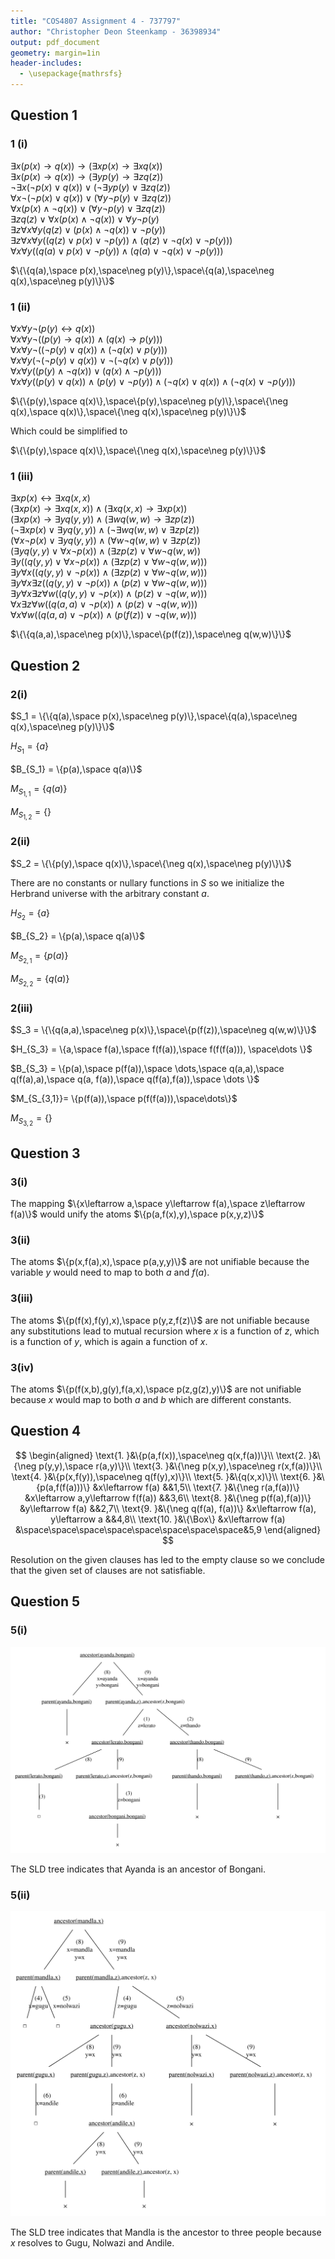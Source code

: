```yaml
---
title: "COS4807 Assignment 4 - 737797"
author: "Christopher Deon Steenkamp - 36398934"
output: pdf_document
geometry: margin=1in
header-includes:
  - \usepackage{mathrsfs}
---
```

## Question 1

### 1 (i)

$\exists{x}(p(x)\rightarrow q(x))\rightarrow(\exists{x}p(x)\rightarrow\exists{x}q(x))$\
$\exists{x}(p(x)\rightarrow q(x))\rightarrow(\exists{y}p(y)\rightarrow\exists{z}q(z))$\
$\neg\exists{x}(\neg p(x)\lor q(x))\lor(\neg\exists{y}p(y)\lor\exists{z}q(z))$\
$\forall{x}\neg(\neg p(x)\lor q(x))\lor(\forall{y}\neg p(y)\lor\exists{z}q(z))$\
$\forall{x}(p(x)\land\neg q(x))\lor(\forall{y}\neg p(y)\lor\exists{z}q(z))$\
$\exists{z}q(z)\lor\forall{x}(p(x)\land\neg q(x))\lor\forall{y}\neg p(y)$\
$\exists{z}\forall{x}\forall{y}(q(z)\lor(p(x)\land\neg q(x))\lor\neg p(y))$\
$\exists{z}\forall{x}\forall{y}((q(z)\lor p(x)\lor\neg p(y))\land(q(z)\lor\neg q(x)\lor\neg p(y)))$\
$\forall{x}\forall{y}((q(a)\lor p(x)\lor\neg p(y))\land(q(a)\lor\neg q(x)\lor\neg p(y)))$

$\{\{q(a),\space p(x),\space\neg p(y)\},\space\{q(a),\space\neg q(x),\space\neg p(y)\}\}$

### 1 (ii)

$\forall{x}\forall{y}\neg(p(y)\leftrightarrow q(x))$\
$\forall{x}\forall{y}\neg((p(y)\rightarrow q(x))\land (q(x)\rightarrow p(y)))$\
$\forall{x}\forall{y}\neg((\neg p(y)\lor q(x))\land (\neg q(x)\lor p(y)))$\
$\forall{x}\forall{y}(\neg(\neg p(y)\lor q(x))\lor\neg(\neg q(x)\lor p(y)))$\
$\forall{x}\forall{y}((p(y)\land\neg q(x))\lor(q(x)\land\neg p(y)))$\
$\forall{x}\forall{y}((p(y)\lor q(x))\land(p(y)\lor\neg p(y))\land(\neg q(x) \lor q(x))\land(\neg q(x)\lor\neg p(y)))$

$\{\{p(y),\space q(x)\},\space\{p(y),\space\neg p(y)\},\space\{\neg q(x),\space q(x)\},\space\{\neg q(x),\space\neg p(y)\}\}$

Which could be simplified to

$\{\{p(y),\space q(x)\},\space\{\neg q(x),\space\neg p(y)\}\}$

### 1 (iii)

$\exists{x}p(x)\leftrightarrow\exists{x}q(x,x)$\
$(\exists{x}p(x)\rightarrow\exists{x}q(x,x))\land(\exists{x}q(x,x)\rightarrow\exists{x}p(x))$\
$(\exists{x}p(x)\rightarrow\exists{y}q(y,y))\land(\exists{w}q(w,w)\rightarrow\exists{z}p(z))$\
$(\neg\exists{x}p(x)\lor\exists{y}q(y,y))\land(\neg\exists{w}q(w,w)\lor\exists{z}p(z))$\
$(\forall{x}\neg p(x)\lor\exists{y}q(y,y))\land(\forall{w}\neg q(w,w)\lor\exists{z}p(z))$\
$(\exists{y}q(y,y)\lor\forall{x}\neg p(x))\land(\exists{z}p(z)\lor\forall{w}\neg q(w,w))$\
$\exists{y}((q(y,y)\lor\forall{x}\neg p(x))\land(\exists{z}p(z)\lor\forall{w}\neg q(w,w)))$\
$\exists{y}\forall{x}((q(y,y)\lor\neg p(x))\land(\exists{z}p(z)\lor\forall{w}\neg q(w,w)))$\
$\exists{y}\forall{x}\exists{z}((q(y,y)\lor\neg p(x))\land(p(z)\lor\forall{w}\neg q(w,w)))$\
$\exists{y}\forall{x}\exists{z}\forall{w}((q(y,y)\lor\neg p(x))\land(p(z)\lor\neg q(w,w)))$\
$\forall{x}\exists{z}\forall{w}((q(a,a)\lor\neg p(x))\land(p(z)\lor\neg q(w,w)))$\
$\forall{x}\forall{w}((q(a,a)\lor\neg p(x))\land(p(f(z))\lor\neg q(w,w)))$

$\{\{q(a,a),\space\neg p(x)\},\space\{p(f(z)),\space\neg q(w,w)\}\}$

## Question 2

### 2(i)

$S_1 = \{\{q(a),\space p(x),\space\neg p(y)\},\space\{q(a),\space\neg q(x),\space\neg p(y)\}\}$

$H_{S_1} = \{a\}$

$B_{S_1} = \{p(a),\space q(a)\}$

$M_{S_{1,1}} = \{q(a)\}$

$M_{S_{1,2}} = \{\}$

### 2(ii)

$S_2 = \{\{p(y),\space q(x)\},\space\{\neg q(x),\space\neg p(y)\}\}$

There are no constants or nullary functions in $S$ so we initialize the Herbrand universe with the arbitrary constant $a$.

$H_{S_2} = \{a\}$

$B_{S_2} = \{p(a),\space q(a)\}$

$M_{S_{2,1}} = \{p(a)\}$

$M_{S_{2,2}} = \{q(a)\}$

### 2(iii)

$S_3 = \{\{q(a,a),\space\neg p(x)\},\space\{p(f(z)),\space\neg q(w,w)\}\}$

$H_{S_3} = \{a,\space f(a),\space f(f(a)),\space f(f(f(a))), \space\dots \}$

$B_{S_3} = \{p(a),\space p(f(a)),\space \dots,\space q(a,a),\space q(f(a),a),\space q(a, f(a)),\space q(f(a),f(a)),\space \dots  \}$

$M_{S_{3,1}}= \{p(f(a)),\space p(f(f(a))),\space\dots\}$

$M_{S_{3,2}}= \{\}$

## Question 3

### 3(i)

The mapping $\{x\leftarrow a,\space y\leftarrow f(a),\space z\leftarrow f(a)\}$ would unify the atoms $\{p(a,f(x),y),\space p(x,y,z)\}$

### 3(ii)

The atoms $\{p(x,f(a),x),\space p(a,y,y)\}$ are not unifiable because the variable $y$ would need to map to both $a$ and $f(a)$.

### 3(iii)

The atoms $\{p(f(x),f(y),x),\space p(y,z,f(z)\}$ are not unifiable because any substitutions lead to mutual recursion where $x$ is a function of $z$, which is a function of $y$, which is again a function of $x$.

### 3(iv)

The atoms $\{p(f(x,b),g(y),f(a,x),\space p(z,g(z),y)\}$ are not unifiable because $x$ would map to both $a$ and $b$ which are different constants.

## Question 4

$$
\begin{aligned}
\text{1. }&\{p(a,f(x)),\space\neg q(x,f(a))\}\\
\text{2. }&\{\neg p(y,y),\space r(a,y)\}\\
\text{3. }&\{\neg p(x,y),\space\neg r(x,f(a))\}\\
\text{4. }&\{p(x,f(y)),\space\neg q(f(y),x)\}\\
\text{5. }&\{q(x,x)\}\\
\text{6. }&\{p(a,f(f(a)))\} &x\leftarrow f(a) &&1,5\\
\text{7. }&\{\neg r(a,f(a))\} &x\leftarrow a,y\leftarrow f(f(a)) &&3,6\\
\text{8. }&\{\neg p(f(a),f(a))\} &y\leftarrow f(a) &&2,7\\
\text{9. }&\{\neg q(f(a), f(a))\} &x\leftarrow f(a), y\leftarrow a &&4,8\\
\text{10. }&\{\Box\} &x\leftarrow f(a) &\space\space\space\space\space\space\space\space&5,9
\end{aligned}
$$

Resolution on the given clauses has led to the empty clause so we conclude that the given set of clauses are not satisfiable.

## Question 5

### 5(i)

![ ](5.1.dot.svg)

The SLD tree indicates that Ayanda is an ancestor of Bongani.

### 5(ii)

![ ](5.2.dot.svg)

The SLD tree indicates that Mandla is the ancestor to three people because $x$ resolves to Gugu, Nolwazi and Andile.
